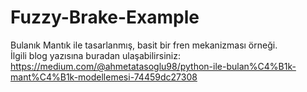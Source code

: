 # Fuzzy-Brake-Example
Bulanık Mantık ile tasarlanmış, basit bir fren mekanizması örneği.
<br> İlgili blog yazısına buradan ulaşabilirsiniz: https://medium.com/@ahmetatasoglu98/python-ile-bulan%C4%B1k-mant%C4%B1k-modellemesi-74459dc27308
